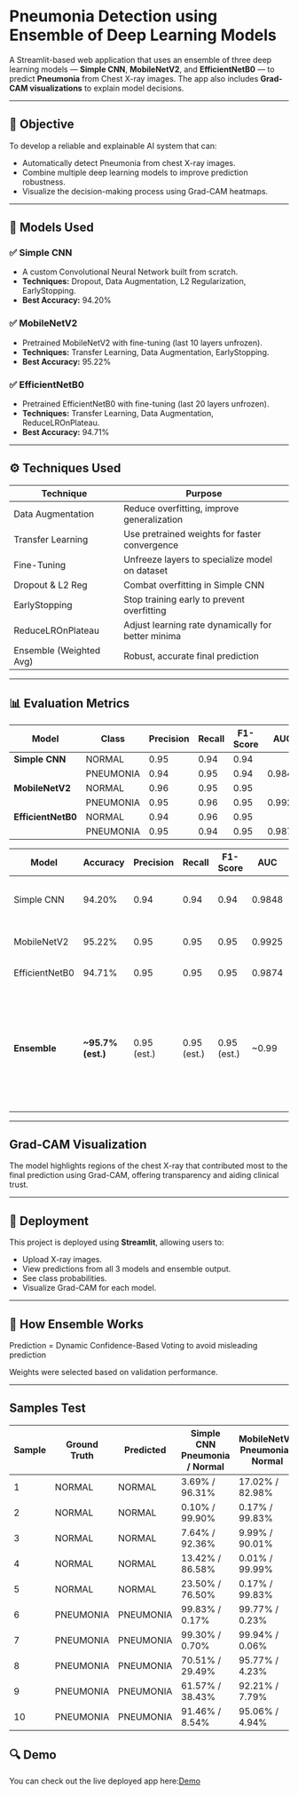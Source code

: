 #  Pneumonia Detection using Ensemble of Deep Learning Models

A Streamlit-based web application that uses an ensemble of three deep learning models — **Simple CNN**, **MobileNetV2**, and **EfficientNetB0** — to predict **Pneumonia** from Chest X-ray images. The app also includes **Grad-CAM visualizations** to explain model decisions.

---

## 🎯 Objective

To develop a reliable and explainable AI system that can:
- Automatically detect Pneumonia from chest X-ray images.
- Combine multiple deep learning models to improve prediction robustness.
- Visualize the decision-making process using Grad-CAM heatmaps.

---

## 🧠 Models Used

### ✅ Simple CNN
- A custom Convolutional Neural Network built from scratch.
- **Techniques:** Dropout, Data Augmentation, L2 Regularization, EarlyStopping.
- **Best Accuracy:** 94.20%

### ✅ MobileNetV2
- Pretrained MobileNetV2 with fine-tuning (last 10 layers unfrozen).
- **Techniques:** Transfer Learning, Data Augmentation, EarlyStopping.
- **Best Accuracy:** 95.22%

### ✅ EfficientNetB0
- Pretrained EfficientNetB0 with fine-tuning (last 20 layers unfrozen).
- **Techniques:** Transfer Learning, Data Augmentation, ReduceLROnPlateau.
- **Best Accuracy:** 94.71%

---

## ⚙️ Techniques Used

| Technique              | Purpose                                            |
|------------------------|-----------------------------------------------------|
| Data Augmentation      | Reduce overfitting, improve generalization          |
| Transfer Learning      | Use pretrained weights for faster convergence       |
| Fine-Tuning            | Unfreeze layers to specialize model on dataset      |
| Dropout & L2 Reg       | Combat overfitting in Simple CNN                    |
| EarlyStopping          | Stop training early to prevent overfitting          |
| ReduceLROnPlateau      | Adjust learning rate dynamically for better minima  |
| Ensemble (Weighted Avg)| Robust, accurate final prediction                   |

---

## 📊 Evaluation Metrics

| Model              | Class     | Precision | Recall | F1-Score | AUC    |
| ------------------ | --------- | --------- | ------ | -------- | ------ |
| **Simple CNN**     | NORMAL    | 0.95      | 0.94   | 0.94     |        |
|                    | PNEUMONIA | 0.94      | 0.95   | 0.94     | 0.9848 |
| **MobileNetV2**    | NORMAL    | 0.96      | 0.95   | 0.95     |        |
|                    | PNEUMONIA | 0.95      | 0.96   | 0.95     | 0.9925 |
| **EfficientNetB0** | NORMAL    | 0.94      | 0.96   | 0.95     |        |
|                    | PNEUMONIA | 0.95      | 0.94   | 0.95     | 0.9874 |



| Model          | Accuracy           | Precision   | Recall      | F1-Score    | AUC    | Notes                                                                                                           |
| -------------- | ------------------ | ----------- | ----------- | ----------- | ------ | --------------------------------------------------------------------------------------------------------------- |
| Simple CNN     | 94.20%             | 0.94        | 0.94        | 0.94        | 0.9848 | Overfitting initially, improved with L2 & dropout                                                               |
| MobileNetV2    | 95.22%             | 0.95        | 0.95        | 0.95        | 0.9925 | Best individual performer                                                                                       |
| EfficientNetB0 | 94.71%             | 0.95        | 0.95        | 0.95        | 0.9874 | Stable and efficient                                                                                            |
| **Ensemble**   | **\~95.7% (est.)** | 0.95 (est.) | 0.95 (est.) | 0.95 (est.) | \~0.99 | Ensemble improves generalization and robustness. Exact metrics depend on testing on combined prediction output. |


---

## Grad-CAM Visualization

The model highlights regions of the chest X-ray that contributed most to the final prediction using Grad-CAM, offering transparency and aiding clinical trust.

---

## 🚀 Deployment

This project is deployed using **Streamlit**, allowing users to:
- Upload X-ray images.
- View predictions from all 3 models and ensemble output.
- See class probabilities.
- Visualize Grad-CAM for each model.

---

## 🧪 How Ensemble Works


Prediction = Dynamic Confidence-Based Voting to avoid misleading prediction

Weights were selected based on validation performance.

---

## Samples Test

| Sample | Ground Truth | Predicted | **Simple CNN** <br> Pneumonia / Normal | **MobileNetV2** <br> Pneumonia / Normal | **EfficientNetB0** <br> Pneumonia / Normal | **Final Ensemble** | Pneumonia / Normal |
| ------ | ------------ | --------- | -------------------------------------- | --------------------------------------- | ------------------------------------------ | ------------------ | ------------------ |
| 1      | NORMAL       | NORMAL    | 3.69% / 96.31%                         | 17.02% / 82.98%                         | 10.13% / 89.87%                            | **NORMAL**         | 10.28% / 89.72%    |
| 2      | NORMAL       | NORMAL    | 0.10% / 99.90%                         | 0.17% / 99.83%                          | 0.31% / 99.69%                             | **NORMAL**         | 0.19% / 99.81%     |
| 3      | NORMAL       | NORMAL    | 7.64% / 92.36%                         | 9.99% / 90.01%                          | 3.89% / 96.11%                             | **NORMAL**         | 7.17% / 92.83%     |
| 4      | NORMAL       | NORMAL    | 13.42% / 86.58%                        | 0.01% / 99.99%                          | 0.28% / 99.72%                             | **NORMAL**         | 4.57% / 95.43%     |
| 5      | NORMAL       | NORMAL    | 23.50% / 76.50%                        | 0.17% / 99.83%                          | 0.10% / 99.90%                             | **NORMAL**         | 7.92% / 92.08%     |
| 6      | PNEUMONIA    | PNEUMONIA | 99.83% / 0.17%                         | 99.77% / 0.23%                          | 99.71% / 0.29%                             | **PNEUMONIA**      | 99.77% / 0.23%     |
| 7      | PNEUMONIA    | PNEUMONIA | 99.30% / 0.70%                         | 99.94% / 0.06%                          | 96.42% / 3.58%                             | **PNEUMONIA**      | 98.55% / 1.45%     |
| 8      | PNEUMONIA    | PNEUMONIA | 70.51% / 29.49%                        | 95.77% / 4.23%                          | 96.86% / 3.14%                             | **PNEUMONIA**      | 87.71% / 12.29%    |
| 9      | PNEUMONIA    | PNEUMONIA | 61.57% / 38.43%                        | 92.21% / 7.79%                          | 90.54% / 9.46%                             | **PNEUMONIA**      | 81.44% / 18.56%    |
| 10     | PNEUMONIA    | PNEUMONIA | 91.46% / 8.54%                         | 95.06% / 4.94%                          | 95.84% / 4.16%                             | **PNEUMONIA**      | 94.12% / 5.88%     |


## 🔍 Demo

You can check out the live deployed app here:[Demo](https://pneumoniadetection-er8mvnqy9s9ejsr2g6wqjk.streamlit.app/)


